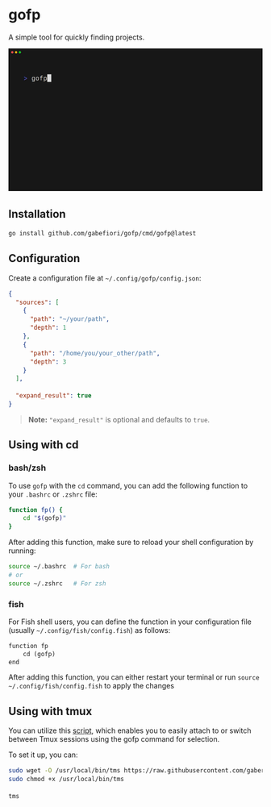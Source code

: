 # gofp
A simple tool for quickly finding projects.

<img alt="Demo" src="examples/demo.gif" width="600" />

## Installation
```sh
go install github.com/gabefiori/gofp/cmd/gofp@latest
```

## Configuration
Create a configuration file at `~/.config/gofp/config.json`:

```json
{
  "sources": [
    {
      "path": "~/your/path",
      "depth": 1
    },
    {
      "path": "/home/you/your_other/path",
      "depth": 3
    }
  ],

  "expand_result": true
}
```

> **Note:** `"expand_result"` is optional and defaults to `true`.

## Using with cd

### bash/zsh
To use `gofp` with the `cd` command, you can add the following function to your `.bashrc` or `.zshrc` file:

```sh
function fp() {
    cd "$(gofp)"
}
```

After adding this function, make sure to reload your shell configuration by running:

```sh
source ~/.bashrc  # For bash
# or
source ~/.zshrc   # For zsh
```

### fish
For Fish shell users, you can define the function in your configuration file (usually `~/.config/fish/config.fish`) as follows:

```fish
function fp
    cd (gofp)
end
```
After adding this function, you can either restart your terminal or run `source ~/.config/fish/config.fish` to apply the changes

## Using with tmux
You can utilize this [script](/scripts/gofp-tmux.sh), which enables you to easily attach to or switch between Tmux sessions using the gofp command for selection.

To set it up, you can:
```sh
sudo wget -O /usr/local/bin/tms https://raw.githubusercontent.com/gaberiori/fp/scripts/gofp-tmux.sh
sudo chmod +x /usr/local/bin/tms

tms
```
